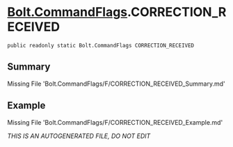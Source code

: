 # [Bolt.CommandFlags](Types/Bolt.CommandFlags.md).CORRECTION_RECEIVED
`public readonly static Bolt.CommandFlags CORRECTION_RECEIVED`
## Summary
Missing File 'Bolt.CommandFlags/F/CORRECTION_RECEIVED_Summary.md'
## Example
Missing File 'Bolt.CommandFlags/F/CORRECTION_RECEIVED_Example.md'

*THIS IS AN AUTOGENERATED FILE, DO NOT EDIT*
